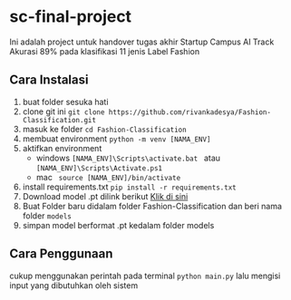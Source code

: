 # sc-final-project

Ini adalah project untuk handover tugas akhir Startup Campus AI Track
Akurasi 89% pada klasifikasi 11 jenis Label Fashion


## Cara Instalasi
1. buat folder sesuka hati
2. clone git ini ```git clone https://github.com/rivankadesya/Fashion-Classification.git```
3. masuk ke folder ``` cd Fashion-Classification ```
4. membuat environment ``` python -m venv [NAMA_ENV] ```
5. aktifkan environment 
    * windows ``` [NAMA_ENV]\Scripts\activate.bat  ``` atau ``` [NAMA_ENV]\Scripts\Activate.ps1  ```
    * mac ``` source [NAMA_ENV]/bin/activate```
6. install requirements.txt ``` pip install -r requirements.txt ```
7. Download model .pt dilink berikut [Klik di sini](https://drive.google.com/file/d/1FvvGZ0QI3Rzi1CJ7CY1Xa-zauKhHFdr1/view?usp=sharing)
8. Buat Folder baru didalam folder Fashion-Classification dan beri nama folder ``` models ```
9. simpan model berformat .pt kedalam folder models

## Cara Penggunaan
cukup menggunakan perintah pada terminal ```python main.py``` lalu mengisi input yang dibutuhkan oleh sistem 
